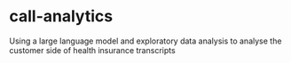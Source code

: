 # call-analytics
Using a large language model and exploratory data analysis to analyse the customer side of health insurance transcripts
